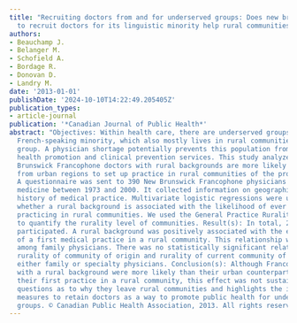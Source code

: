 ```yaml
---
title: "Recruiting doctors from and for underserved groups: Does new brunswick's initiative
  to recruit doctors for its linguistic minority help rural communities?"
authors:
- Beauchamp J.
- Belanger M.
- Schofield A.
- Bordage R.
- Donovan D.
- Landry M.
date: '2013-01-01'
publishDate: '2024-10-10T14:22:49.205405Z'
publication_types:
- article-journal
publication: '*Canadian Journal of Public Health*'
abstract: "Objectives: Within health care, there are underserved groups. New Brunswick's
  French-speaking minority, which also mostly lives in rural communities, is one such
  group. A physician shortage potentially prevents this population from accessing
  health promotion and clinical prevention services. This study analyzes whether New
  Brunswick Francophone doctors with rural backgrounds are more likely than doctors
  from urban regions to set up practice in rural communities of the province. Method(s):
  A questionnaire was sent to 390 New Brunswick Francophone physicians admitted in
  medicine between 1973 and 2000. It collected information on geographic origin and
  history of medical practice. Multivariate logistic regressions were used to identify
  whether a rural background is associated with the likelihood of ever and currently
  practicing in rural communities. We used the General Practice Rurality Index-simplified
  to quantify the rurality level of communities. Result(s): In total, 264 (67%) physicians
  participated. A rural background was positively associated with the establishment
  of a first medical practice in a rural community. This relationship was only significant
  among family physicians. There was no statistically significant relationship between
  rurality of community of origin and rurality of current community of practice among
  either family or specialty physicians. Conclusion(s): Although Francophone doctors
  with a rural background were more likely than their urban counterparts to set up
  their first practice in a rural community, this effect was not sustained. This raises
  questions as to why they leave rural communities and highlights the importance of
  measures to retain doctors as a way to promote public health for underserved rural
  groups. © Canadian Public Health Association, 2013. All rights reserved."
---
```

